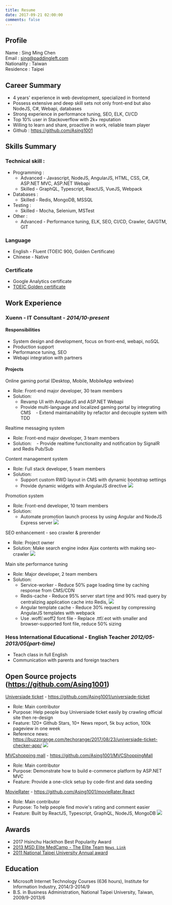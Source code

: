 ```yaml
---
title: Resume
date: 2017-09-21 02:00:00
comments: false
---
```


## Profile

Name : Sing Ming Chen  
Email : sing@paddingleft.com  
Nationality : Taiwan  
Residence : Taipei

## Career Summary

- 4 years' experience in web development, specialized in frontend
- Possess extensive and deep skill sets not only front-end but also NodeJS, C#, Webapi, databases
- Strong experience in performance tuning, SEO, ELK, CI/CD
- Top 10% user in Stackoverflow with 2k+ reputation
- Willing to learn and share, proactive in work, reliable team player
- Github : https://github.com/Asing1001

## Skills Summary

### Technical skill : 

- Programming :
  - Advanced - Javascript, NodeJS, AngularJS, HTML, CSS, C#, ASP.NET MVC, ASP.NET Webapi  
  - Skilled - GraphQL, Typescript, ReactJS, VueJS, Webpack
- Databases :
  - Skilled - Redis, MongoDB, MSSQL
- Testing :
  - Skilled - Mocha, Selenium, MSTest
- Other :
  - Advanced - Performance tuning, ELK, SEO, CI/CD, Crawler, GA/GTM, GIT  

### Language

- English - Fluent (TOEIC 900, Golden Certificate)
- Chinese - Native

### Certificate

- Google Analytics certificate
- [TOEIC Golden certificate](https://goo.gl/photos/gGjX7pcqvkGqMoZB8)

## Work Experience

### Xuenn - IT Consultant - *2014/10-present*

#### Responsibilities

- System design and development, focus on front-end, webapi, noSQL
- Production support
- Performance tuning, SEO
- Webapi integration with partners

#### Projects

Online gaming portal (Desktop, Mobile, MobileApp webview)
  - Role: Front-end major developer, 30 team members  
  - Solution:
    - Revamp UI with AngularJS and ASP.NET Webapi
    - Provide multi-language and localized gaming portal by integrating CMS
    - Extend maintainability by refactor and decouple system with TDD

Realtime messaging system
  - Role: Front-end major developer, 3 team members
  - Solution: 
    - Provide realtime functionality and notification by SignalR and Redis Pub/Sub

Content management system
  - Role: Full stack developer, 5 team members
  - Solution:
    - Support custom RWD layout in CMS with dynamic bootstrap settings
    - Provide dynamic widgets with AngularJS directive
    ![](https://github.com/Asing1001/system-diagrams/blob/master/CMS.jpg?raw=true)
    
Promotion system
  - Role: Front-end developer, 10 team members  
  - Solution: 
    - Automate promotion launch process by using Angular and NodeJS Express server
    ![](https://github.com/Asing1001/system-diagrams/blob/master/promotion-uml-uc.jpg?raw=true)
    
SEO enhancement - seo crawler & prerender
  - Role: Project owner  
  - Solution: Make search engine index Ajax contents with making seo-crawler
    ![](https://github.com/Asing1001/system-diagrams/blob/master/seo-crawler-prerender.jpg?raw=true)
    
Main site performance tuning
  - Role: Major developer, 2 team members  
  - Solution: 
    - Service-worker - Reduce 50% page loading time by caching response from CMS/CDN
    - Redis-cache - Reduce 95% server start time and 90% read query by centralizing application cache into Redis, 
    ![](https://raw.githubusercontent.com/Asing1001/system-diagrams/master/centralized-cache.jpg)
    - Angular template cache - Reduce 30% request by compressing AngularJS templates with webpack
    - Use .woff/.woff2 font file - Replace .ttf/.eot with smaller and browser-supported font file, reduce 50% sizing
    
### Hess International Educational - English Teacher *2012/05-2013/05(part-time)*

- Teach class in full English
- Communication with parents and foreign teachers
    
## Open Source projects (https://github.com/Asing1001)

[Universiade ticket](http://ticket.mvrater.com/) - https://github.com/Asing1001/universiade-ticket
  - Role: Main contributor
  - Purpose: Help people buy Universiade ticket easily by crawling official site then re-design
  - Feature: 120+ Github Stars, 10+ News report, 5k buy action, 100k pageview in one week
  - Reference news: https://buzzorange.com/techorange/2017/08/23/universiade-ticket-checker-app/
    ![](https://github.com/Asing1001/system-diagrams/blob/master/universiade-ticket.jpg?raw=true)

[MVCshopping mall](http://wecarestore.azurewebsites.net/) -  https://github.com/Asing1001/MVCShoppingMall
  - Role: Main contributor
  - Purpose: Demonstrate how to build e-commerce platform by ASP.NET MVC
  - Feature: Provide a one-click setup by code-first and data seeding

[MovieRater](https://www.mvrater.com/) - https://github.com/Asing1001/movieRater.React
  - Role: Main contributor
  - Purpose: To help people find movie's rating and comment easier
  - Feature: Built by ReactJS, Typescript, GraphQL, NodeJS, MongoDB
    ![](https://github.com/Asing1001/system-diagrams/blob/master/mvrater.jpg?raw=true)

## Awards

- 2017 Hsinchu Hackthon Best Popularity Award
- [2013 MSD Elite MedCamp - The Elite Team](https://goo.gl/photos/kSca7Xf9csrJ2bsd8) [`News Link`](http://bit.ly/1B7iH4H)
- [2011 National Taipei University Annual award](https://goo.gl/photos/QtC9zUMR6qgHiVME7)

## Education

- Microsoft Internet Technology Courses (636 hours), Institute for Information Industry, 2014/3-2014/9
- B.S. in Business Administration, National Taipei University, Taiwan, 2009/9-2013/6
